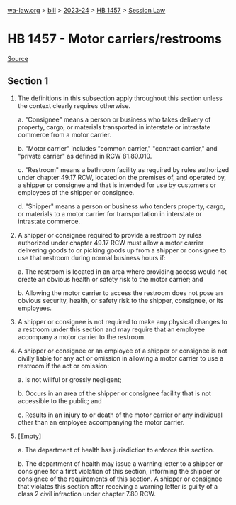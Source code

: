 [wa-law.org](/) > [bill](/bill/) > [2023-24](/bill/2023-24/) > [HB 1457](/bill/2023-24/hb/1457/) > [Session Law](/bill/2023-24/hb/1457/S.SL/)

# HB 1457 - Motor carriers/restrooms

[Source](http://lawfilesext.leg.wa.gov/biennium/2023-24/Pdf/Bills/Session%20Laws/House/1457-S.SL.pdf)

## Section 1
1. The definitions in this subsection apply throughout this section unless the context clearly requires otherwise.

    a. "Consignee" means a person or business who takes delivery of property, cargo, or materials transported in interstate or intrastate commerce from a motor carrier.

    b. "Motor carrier" includes "common carrier," "contract carrier," and "private carrier" as defined in RCW 81.80.010.

    c. "Restroom" means a bathroom facility as required by rules authorized under chapter 49.17 RCW, located on the premises of, and operated by, a shipper or consignee and that is intended for use by customers or employees of the shipper or consignee.

    d. "Shipper" means a person or business who tenders property, cargo, or materials to a motor carrier for transportation in interstate or intrastate commerce.

2. A shipper or consignee required to provide a restroom by rules authorized under chapter 49.17 RCW must allow a motor carrier delivering goods to or picking goods up from a shipper or consignee to use that restroom during normal business hours if:

    a. The restroom is located in an area where providing access would not create an obvious health or safety risk to the motor carrier; and

    b. Allowing the motor carrier to access the restroom does not pose an obvious security, health, or safety risk to the shipper, consignee, or its employees.

3. A shipper or consignee is not required to make any physical changes to a restroom under this section and may require that an employee accompany a motor carrier to the restroom.

4. A shipper or consignee or an employee of a shipper or consignee is not civilly liable for any act or omission in allowing a motor carrier to use a restroom if the act or omission:

    a. Is not willful or grossly negligent;

    b. Occurs in an area of the shipper or consignee facility that is not accessible to the public; and

    c. Results in an injury to or death of the motor carrier or any individual other than an employee accompanying the motor carrier.

5. [Empty]

    a. The department of health has jurisdiction to enforce this section.

    b. The department of health may issue a warning letter to a shipper or consignee for a first violation of this section, informing the shipper or consignee of the requirements of this section. A shipper or consignee that violates this section after receiving a warning letter is guilty of a class 2 civil infraction under chapter 7.80 RCW.
